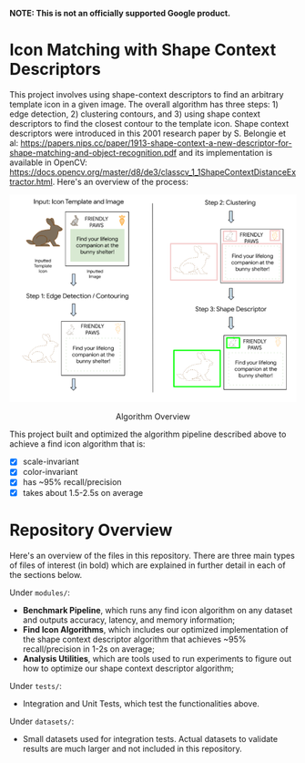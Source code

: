 **NOTE: This is not an officially supported Google product.**

# Icon Matching with Shape Context Descriptors

This project involves using shape-context descriptors to find an arbitrary template icon in a given image. The overall algorithm has three steps: 1) edge detection, 2) clustering contours, and 3) using shape context descriptors to find the closest contour to the template icon. Shape context descriptors were introduced in this 2001 research paper by S. Belongie et al: https://papers.nips.cc/paper/1913-shape-context-a-new-descriptor-for-shape-matching-and-object-recognition.pdf and its implementation is available in OpenCV: https://docs.opencv.org/master/d8/de3/classcv_1_1ShapeContextDistanceExtractor.html. Here's an overview of the process:

<p align="center">
  <img src="https://github.com/googleinterns/acuiti/blob/update-README/docs/Algorithm-Overview.png"/></p>

<p align="center">Algorithm Overview<p align="center">


This project built and optimized the algorithm pipeline described above to achieve a find icon algorithm that is:
- [x] scale-invariant
- [x] color-invariant
- [x] has ~95% recall/precision 
- [x] takes about 1.5-2.5s on average

# Repository Overview
Here's an overview of the files in this repository. There are three main types of files of interest (in bold) which are explained in further detail in each of the sections below.

Under ```modules/```:
  - **Benchmark Pipeline**, which runs any find icon algorithm on any dataset and outputs accuracy, latency, and memory information;
  - **Find Icon Algorithms**, which includes our optimized implementation of the shape context descriptor algorithm that achieves ~95% recall/precision in 1-2s on average;
  - **Analysis Utilities**, which are tools used to run experiments to figure out how to optimize our shape context descriptor algorithm;

Under ```tests/```:
- Integration and Unit Tests, which test the functionalities above.

Under ```datasets/```:
- Small datasets used for integration tests. Actual datasets to validate results are much larger and not included in this repository.
